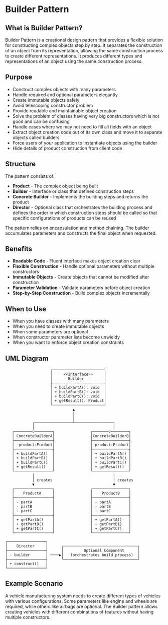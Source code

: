 # Builder Pattern

## What is Builder Pattern?

Builder Pattern is a creational design pattern that provides a flexible solution for constructing complex objects step by step. It separates the construction of an object from its representation, allowing the same construction process to create different representations. It produces different types and representations of an object using the same construction process.

## Purpose

- Construct complex objects with many parameters
- Handle required and optional parameters elegantly
- Create immutable objects safely
- Avoid telescoping constructor problem
- Provide readable and maintainable object creation
- Solve the problem of classes having very big constructors which is not good and can be confusing
- Handle cases where we may not need to fill all fields with an object
- Extract object creation code out of its own class and move it to separate objects called builders
- Force users of your application to instantiate objects using the builder
- Hide details of product construction from client code

## Structure

The pattern consists of:
- **Product** - The complex object being built
- **Builder** - Interface or class that defines construction steps
- **Concrete Builder** - Implements the building steps and returns the product
- **Director** - Optional class that orchestrates the building process and defines the order in which construction steps should be called so that specific configurations of products can be reused

The pattern relies on encapsulation and method chaining. The builder accumulates parameters and constructs the final object when requested.

## Benefits

- **Readable Code** - Fluent interface makes object creation clear
- **Flexible Construction** - Handle optional parameters without multiple constructors
- **Immutable Objects** - Create objects that cannot be modified after construction
- **Parameter Validation** - Validate parameters before object creation
- **Step-by-Step Construction** - Build complex objects incrementally

## When to Use

- When you have classes with many parameters
- When you need to create immutable objects
- When some parameters are optional
- When constructor parameter lists become unwieldy
- When you want to enforce object creation constraints

## UML Diagram

```
                    ┌───────────────────────┐
                    │     <<interface>>     │
                    │       Builder         │
                    ├───────────────────────┤
                    │ + buildPartA(): void  │
                    │ + buildPartB(): void  │
                    │ + buildPartC(): void  │
                    │ + getResult(): Product│
                    └───────────────────────┘
                              ▲
                              │
                              │
            ┌─────────────────┴─────────────────┐
            │                                   │
   ┌────────▽────────┐                ┌───────▽────────┐
   │ ConcreteBuilderA│                │ConcreteBuilderB│
   ├─────────────────┤                ├────────────────┤
   │ -product:Product│                │-product:Product│
   ├─────────────────┤                ├────────────────┤
   │ + buildPartA()  │                │ + buildPartA() │
   │ + buildPartB()  │                │ + buildPartB() │
   │ + buildPartC()  │                │ + buildPartC() │
   │ + getResult()   │                │ + getResult()  │
   └─────────────────┘                └────────────────┘
            │                                   │
            │ creates                           │ creates
            ▼                                   ▼
   ┌─────────────────┐                ┌────────────────┐
   │    ProductA     │                │    ProductB    │
   ├─────────────────┤                ├────────────────┤
   │ - partA         │                │ - partA        │
   │ - partB         │                │ - partB        │
   │ - partC         │                │ - partC        │
   ├─────────────────┤                ├────────────────┤
   │ + getPartA()    │                │ + getPartA()   │
   │ + getPartB()    │                │ + getPartB()   │
   │ + getPartC()    │                │ + getPartC()   │
   └─────────────────┘                └────────────────┘

┌─────────────────┐
│    Director     │      ┌─────────────────────────────────┐
├─────────────────┤      │         Optional Component      │
│ - builder       │ ────▶│   (orchestrates build process)  │
├─────────────────┤      └─────────────────────────────────┘
│ + construct()   │
└─────────────────┘
```

## Example Scenario

A vehicle manufacturing system needs to create different types of vehicles with various configurations. Some parameters like engine and wheels are required, while others like airbags are optional. The Builder pattern allows creating vehicles with different combinations of features without having multiple constructors.
